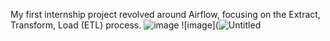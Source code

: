 My first internship project revolved around Airflow, focusing on the Extract, Transform, Load (ETL) process.
![image](https://github.com/KyTranMoi/ariflow/assets/128732306/9e82204b-282f-48c6-a1c4-6d8ddb79b2fb)
![image](![Untitled](https://github.com/KyTranMoi/ariflow/assets/128732306/16d51d76-6a3d-4b0a-8b5a-da21b41b91f8)
